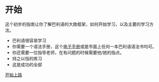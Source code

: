 # 开始

这个初步的指南让你了解巴利语的大致框架，如何开始学习，以及主要的学习方法。

- 巴利语很容易学习
- 你需要一个语法手册，这个[电子手册](../summary.md)或是市面上任何一本巴利语语法书均可。
- 你还需要一位指导老师，在有问题的时候需要他/她的指点。
- 持之以恒的练习
- 这是成功的全部

[开始上路](sentence.md)


